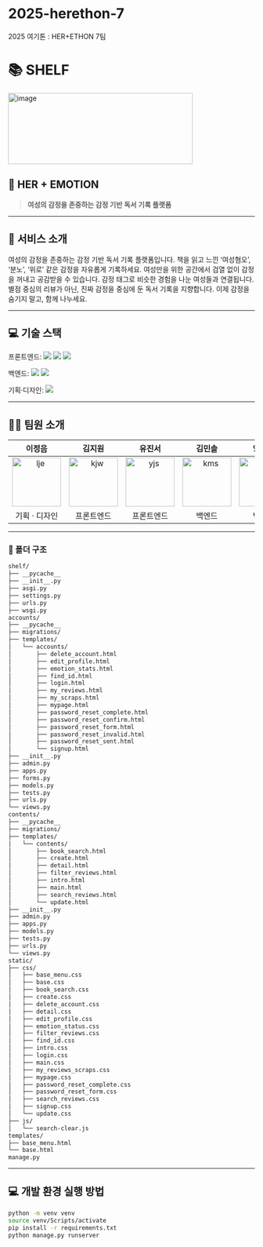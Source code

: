# 2025-herethon-7
2025 여기톤 : HER+ETHON 7팀

# 📚 SHELF
<img width="377" height="145" alt="image" src="https://github.com/user-attachments/assets/939a53be-5c6b-4c71-85d8-5faa7f2dc654" />

## 💖 HER + EMOTION 
> **여성의 감정을 존중하는 감정 기반 독서 기록 플랫폼**

---

## 🌟 서비스 소개
여성의 감정을 존중하는 감정 기반 독서 기록 플랫폼입니다.
책을 읽고 느낀 ‘여성혐오’, ‘분노’, ‘위로’ 같은 감정을 자유롭게 기록하세요.
여성만을 위한 공간에서 검열 없이 감정을 꺼내고 공감받을 수 있습니다.
감정 태그로 비슷한 경험을 나눈 여성들과 연결됩니다.
별점 중심의 리뷰가 아닌, 진짜 감정을 중심에 둔 독서 기록을 지향합니다.
이제 감정을 숨기지 말고, 함께 나누세요.

---

## 💻 기술 스택
<span>프론트엔드: </span> 
<img src="https://img.shields.io/badge/html-E34F26?style=for-the-badge&logo=html5&logoColor=white"> 
<img src="https://img.shields.io/badge/css-1572B6?style=for-the-badge&logo=css3&logoColor=white"> 
<img src="https://img.shields.io/badge/javascript-F7DF1E?style=for-the-badge&logo=javascript&logoColor=black">

<span>백엔드: </span>
<img src="https://img.shields.io/badge/python-3776AB?style=for-the-badge&logo=python&logoColor=white"> 
<img src="https://img.shields.io/badge/django-092E20?style=for-the-badge&logo=Django&logoColor=white">

<span>기획·디자인: </span> 
<img src="https://img.shields.io/badge/figma-F24E1E?style=for-the-badge&logo=figma&logoColor=white">

---

## 👩‍💻 팀원 소개
|이정음|김지원|유진서|김민솔|양현빈|
|:------:|:------:|:------:|:------:|:------:|
|<img width="100" alt="lje" src="https://github.com/user-attachments/assets/0d43f36a-9034-443d-b66d-0a8687c2ace9" />|<img width="100" alt="kjw" src="https://github.com/user-attachments/assets/15909954-7449-4951-b59b-5f1e6d562690" />|<img width="100" alt="yjs" src="https://github.com/user-attachments/assets/cf742a94-2573-4f6c-b980-abd1a085be62" />|<img width="100" alt="kms" src="https://github.com/user-attachments/assets/f062f42b-077c-4c49-88d3-377968f0e02c" />|<img width="100" alt="yhb" src="https://github.com/user-attachments/assets/bee2c402-0b4e-40b7-8cff-d0886a19b7aa" />|
|기획 · 디자인|프론트엔드|프론트엔드|백엔드|백엔드|

---

### 📁 폴더 구조
```bash
shelf/
├── __pycache__
├── __init__.py
├── asgi.py
├── settings.py
├── urls.py
├── wsgi.py
accounts/
├── __pycache__
├── migrations/
├── templates/
│   └── accounts/
│       ├── delete_account.html
│       ├── edit_profile.html
│       ├── emotion_stats.html
│       ├── find_id.html
│       ├── login.html
│       ├── my_reviews.html
│       ├── my_scraps.html
│       ├── mypage.html
│       ├── password_reset_complete.html
│       ├── password_reset_confirm.html
│       ├── password_reset_form.html
│       ├── password_reset_invalid.html
│       ├── password_reset_sent.html
│       └── signup.html
├── __init__.py
├── admin.py
├── apps.py
├── forms.py
├── models.py
├── tests.py
├── urls.py
└── views.py
contents/
├── __pycache__
├── migrations/
├── templates/
│   └── contents/
│       ├── book_search.html
│       ├── create.html
│       ├── detail.html
│       ├── filter_reviews.html
│       ├── intro.html
│       ├── main.html
│       ├── search_reviews.html
│       └── update.html
├── __init__.py
├── admin.py
├── apps.py
├── models.py
├── tests.py
├── urls.py
└── views.py
static/
├── css/
│   ├── base_menu.css
│   ├── base.css
│   ├── book_search.css
│   ├── create.css
│   ├── delete_account.css
│   ├── detail.css
│   ├── edit_profile.css
│   ├── emotion_status.css
│   ├── filter_reviews.css
│   ├── find_id.css
│   ├── intro.css
│   ├── login.css
│   ├── main.css
│   ├── my_reviews_scraps.css
│   ├── mypage.css
│   ├── password_reset_complete.css
│   ├── password_reset_form.css
│   ├── search_reviews.css
│   ├── signup.css
│   └── update.css
├── js/
│   └── search-clear.js
templates/
├── base_menu.html
└── base.html
manage.py
```

---

## 💻 개발 환경 실행 방법
```bash
python -m venv venv
source venv/Scripts/activate
pip install -r requirements.txt
python manage.py runserver
```
